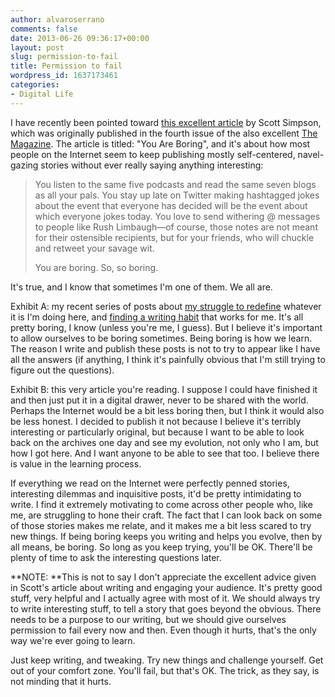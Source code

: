 ```yaml
---
author: alvaroserrano
comments: false
date: 2013-06-26 09:36:17+00:00
layout: post
slug: permission-to-fail
title: Permission to fail
wordpress_id: 1637173461
categories:
- Digital Life
---
```


I have recently been pointed toward [this excellent article](http://the-magazine.org/4/you-are-boring) by Scott Simpson, which was originally published in the fourth issue of the also excellent [The Magazine](http://the-magazine.org). The article is titled: "You Are Boring", and it's about how most people on the Internet seem to keep publishing mostly self-centered, navel-gazing stories without ever really saying anything interesting: 



<blockquote>You listen to the same five podcasts and read the same seven blogs as all your pals. You stay up late on Twitter making hashtagged jokes about the event that everyone has decided will be the event about which everyone jokes today. You love to send withering @ messages to people like Rush Limbaugh—of course, those notes are not meant for their ostensible recipients, but for your friends, who will chuckle and retweet your savage wit.

You are boring. So, so boring.</blockquote>



It's true, and I know that sometimes I'm one of them. We all are. 

Exhibit A: my recent series of posts about [my struggle to redefine](http://analogsenses.com/2013/06/24/an-article-not-about-ios-7/) whatever it is I'm doing here, and [finding a writing habit](http://analogsenses.com/2013/06/25/im-on-a-diet/) that works for me. It's all pretty boring, I know (unless you're me, I guess). But I believe it's important to allow ourselves to be boring sometimes. Being boring is how we learn. The reason I write and publish these posts is not to try to appear like I have all the answers (if anything, I think it's painfully obvious that I'm still trying to figure out the questions).

Exhibit B: this very article you're reading. I suppose I could have finished it and then just put it in a digital drawer, never to be shared with the world. Perhaps the Internet would be a bit less boring then, but I think it would also be less honest. I decided to publish it not because I believe it's terribly interesting or particularly original, but because I want to be able to look back on the archives one day and see my evolution, not only who I am, but how I got here. And I want anyone to be able to see that too. I believe there is value in the learning process.

If everything we read on the Internet were perfectly penned stories, interesting dilemmas and inquisitive posts, it'd be pretty intimidating to write. I find it extremely motivating to come across other people who, like me, are struggling to hone their craft. The fact that I can look back on some of those stories makes me relate, and it makes me a bit less scared to try new things. If being boring keeps you writing and helps you evolve, then by all means, be boring. So long as you keep trying, you'll be OK. There'll be plenty of time to ask the interesting questions later. 

**NOTE: **This is not to say I don't appreciate the excellent advice given in Scott's article about writing and engaging your audience. It's pretty good stuff, very helpful and I actually agree with most of it. We should always try to write interesting stuff, to tell a story that goes beyond the obvious. There needs to be a purpose to our writing, but we should give ourselves permission to fail every now and then. Even though it hurts, that's the only way we're ever going to learn.

Just keep writing, and tweaking. Try new things and challenge yourself. Get out of your comfort zone. You'll fail, but that's OK. The trick, as they say, is not minding that it hurts.
